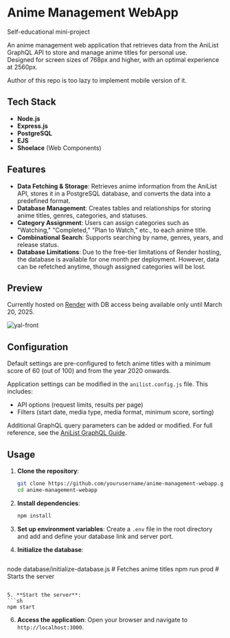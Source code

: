 # Anime Management WebApp
Self-educational mini-project

An anime management web application that retrieves data from the AniList GraphQL API to store and manage anime titles for personal use.  
Designed for screen sizes of 768px and higher, with an optimal experience at 2560px. 

Author of this repo is too lazy to implement mobile version of it.

## Tech Stack  
- **Node.js**  
- **Express.js**  
- **PostgreSQL**  
- **EJS**  
- **Shoelace** (Web Components)  

## Features  

- **Data Fetching & Storage**: Retrieves anime information from the AniList API, stores it in a PostgreSQL database, and converts the data into a predefined format.  
- **Database Management**: Creates tables and relationships for storing anime titles, genres, categories, and statuses.  
- **Category Assignment**: Users can assign categories such as "Watching," "Completed," "Plan to Watch," etc., to each anime title.  
- **Combinational Search**: Supports searching by name, genres, years, and release status.  
- **Database Limitations**: Due to the free-tier limitations of Render hosting, the database is available for one month per deployment. However, data can be refetched anytime, though assigned categories will be lost.  

## Preview  

Currently hosted on [Render](https://yal-anime-list.onrender.com/everything/) with DB access being available only until March 20, 2025.  

![yal-front](https://github.com/user-attachments/assets/c393a910-0ff5-4ead-960b-8291374d813c)  

## Configuration  

Default settings are pre-configured to fetch anime titles with a minimum score of 60 (out of 100) and from the year 2020 onwards.  

Application settings can be modified in the `anilist.config.js` file. This includes:  
- API options (request limits, results per page)  
- Filters (start date, media type, media format, minimum score, sorting)  

Additional GraphQL query parameters can be added or modified. For full reference, see the [AniList GraphQL Guide](https://docs.anilist.co/guide/graphql/).  

## Usage

1. **Clone the repository**:
   ```sh
   git clone https://github.com/yourusername/anime-management-webapp.git
   cd anime-management-webapp
   ```

2. **Install dependencies**:
   ```sh
   npm install
   ```

3. **Set up environment variables**:
   Create a `.env` file in the root directory and add and define your database link and server port.

4. **Initialize the database**:
   ```sh
  node database/initialize-database.js  # Fetches anime titles
  npm run prod  # Starts the server
   ```

5. **Start the server**:
   ```sh
   npm start
   ```

6. **Access the application**:
   Open your browser and navigate to `http://localhost:3000`.
